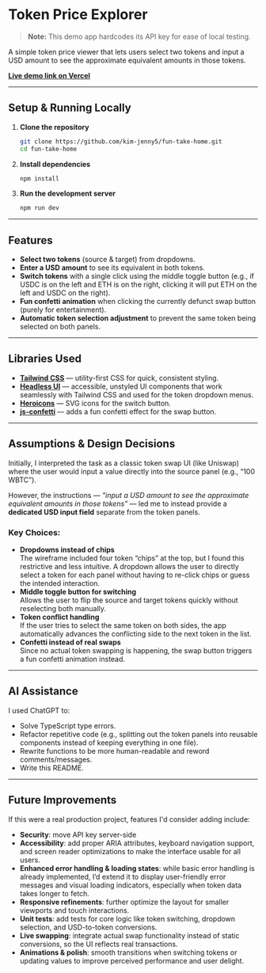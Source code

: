 # Token Price Explorer

> **Note:** This demo app hardcodes its API key for ease of local testing.

A simple token price viewer that lets users select two tokens and input a USD amount to see the approximate equivalent amounts in those tokens.

[**Live demo link on Vercel**](https://fun-take-home.vercel.app/)

---

## Setup & Running Locally

1. **Clone the repository**

   ```bash
   git clone https://github.com/kim-jenny5/fun-take-home.git
   cd fun-take-home
   ```

2. **Install dependencies**

   ```bash
   npm install
   ```

3. **Run the development server**

   ```bash
   npm run dev
   ```

---

## Features

- **Select two tokens** (source & target) from dropdowns.
- **Enter a USD amount** to see its equivalent in both tokens.
- **Switch tokens** with a single click using the middle toggle button (e.g., if USDC is on the left and ETH is on the right, clicking it will put ETH on the left and USDC on the right).
- **Fun confetti animation** when clicking the currently defunct swap button (purely for entertainment).
- **Automatic token selection adjustment** to prevent the same token being selected on both panels.

---

## Libraries Used

- **[Tailwind CSS](https://tailwindcss.com/)** — utility-first CSS for quick, consistent styling.
- **[Headless UI](https://headlessui.dev/)** — accessible, unstyled UI components that work seamlessly with Tailwind CSS and used for the token dropdown menus.
- **[Heroicons](https://heroicons.com/)** — SVG icons for the switch button.
- **[js-confetti](https://github.com/loonywizard/js-confetti)** — adds a fun confetti effect for the swap button.

---

## Assumptions & Design Decisions

Initially, I interpreted the task as a classic token swap UI (like Uniswap) where the user would input a value directly into the source panel (e.g., “100 WBTC”).

However, the instructions — _"input a USD amount to see the approximate equivalent amounts in those tokens"_ — led me to instead provide a **dedicated USD input field** separate from the token panels.

### Key Choices:

- **Dropdowns instead of chips**  
  The wireframe included four token “chips” at the top, but I found this restrictive and less intuitive. A dropdown allows the user to directly select a token for each panel without having to re-click chips or guess the intended interaction.
- **Middle toggle button for switching**  
  Allows the user to flip the source and target tokens quickly without reselecting both manually.
- **Token conflict handling**  
  If the user tries to select the same token on both sides, the app automatically advances the conflicting side to the next token in the list.
- **Confetti instead of real swaps**  
  Since no actual token swapping is happening, the swap button triggers a fun confetti animation instead.

---

## AI Assistance

I used ChatGPT to:

- Solve TypeScript type errors.
- Refactor repetitive code (e.g., splitting out the token panels into reusable components instead of keeping everything in one file).
- Rewrite functions to be more human-readable and reword comments/messages.
- Write this README.

---

## Future Improvements

If this were a real production project, features I'd consider adding include:

- **Security**: move API key server-side
- **Accessibility**: add proper ARIA attributes, keyboard navigation support, and screen reader optimizations to make the interface usable for all users.
- **Enhanced error handling & loading states**: while basic error handling is already implemented, I’d extend it to display user-friendly error messages and visual loading indicators, especially when token data takes longer to fetch.
- **Responsive refinements**: further optimize the layout for smaller viewports and touch interactions.
- **Unit tests**: add tests for core logic like token switching, dropdown selection, and USD-to-token conversions.
- **Live swapping**: integrate actual swap functionality instead of static conversions, so the UI reflects real transactions.
- **Animations & polish**: smooth transitions when switching tokens or updating values to improve perceived performance and user delight.
